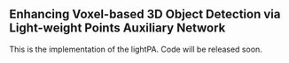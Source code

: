 ## Enhancing Voxel-based 3D Object Detection via Light-weight Points Auxiliary Network
This is the implementation of the lightPA. Code will be released soon.
